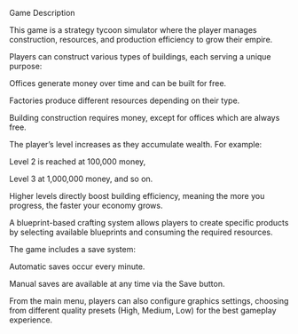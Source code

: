 Game Description



This game is a strategy tycoon simulator where the player manages construction, resources, and production efficiency to grow their empire.



Players can construct various types of buildings, each serving a unique purpose:



Offices generate money over time and can be built for free.



Factories produce different resources depending on their type.



Building construction requires money, except for offices which are always free.



The player’s level increases as they accumulate wealth. For example:



Level 2 is reached at 100,000 money,



Level 3 at 1,000,000 money, and so on.



Higher levels directly boost building efficiency, meaning the more you progress, the faster your economy grows.



A blueprint-based crafting system allows players to create specific products by selecting available blueprints and consuming the required resources.



The game includes a save system:



Automatic saves occur every minute.



Manual saves are available at any time via the Save button.



From the main menu, players can also configure graphics settings, choosing from different quality presets (High, Medium, Low) for the best gameplay experience.

